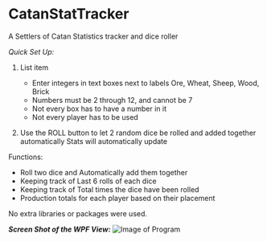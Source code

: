 # CatanStatTracker
A Settlers of Catan Statistics tracker and dice roller

*Quick Set Up:*

 1. List item
	- Enter integers in text boxes next to labels Ore, Wheat, Sheep, Wood, Brick
	- Numbers must be 2 through 12, and cannot be 7
	- Not every box has to have a number in it
	- Not every player has to be used

2. Use the ROLL button to let 2 random dice be rolled and added together automatically
Stats will automatically update

Functions:
 - Roll two dice and Automatically add them together 	
 - Keeping track of Last 6 rolls of each dice 	
 - Keeping track of Total times the dice have been rolled 
  - Production totals for each player based on their placement

No extra libraries or packages were used.

***Screen Shot of the WPF  View:***
![Image of Program](https://lh3.googleusercontent.com/pw/ACtC-3e9K1p2zwQM4DhKgYKOlHS8aObf3BYs-CF7L3iSGV7J2-sYRvQQo6UEJOrgaW4Kru0bHzDyVMQgi4WX9UzkNc9SSYWWwKkXeh7N9Hu_vMQtXIFrSihX2nMsrPwZxCrqKCust-Xn3Bcgt51ZDn3rB5vz=w1578-h1418-no?authuser=0)
